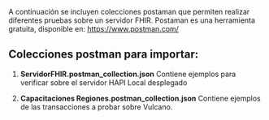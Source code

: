 A continuación se incluyen colecciones postaman que permiten realizar diferentes pruebas sobre un servidor FHIR.
Postaman es una herramienta gratuita, disponible en: https://www.postman.com/



## Colecciones postman para importar:

1. **ServidorFHIR.postman_collection.json**
Contiene ejemplos para verificar sobre el servidor HAPI Local desplegado


2. **Capacitaciones Regiones.postman_collection.json**
   Contiene ejemplos de las transacciones a probar sobre Vulcano.
   

